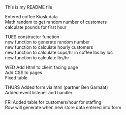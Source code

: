 This is my README file

Entered coffee Kiosk data<br>
Math random to get random number of customers<br>
calculate pounds for first hour<br>

TUES
constructor function<br>
new function to generate random number<br>
new function to calculate hourly customers<br>
new function to calculate cups/hr in coffee lbs by loc<br>
new function to calculate lbs/hr<br>

WED
Add Html to client facing page<br>
Add CSS to pages<br>
Fixed table<br>

THURS
Added form via html (partner Ben Garnaat)<br>
Added event listener and handler<br>

FRI
Added table for customers/hour for staffing<br>
Row will generate when new store data entered into form<br>
